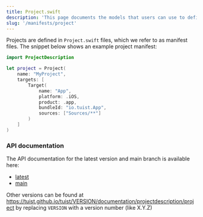 ```yaml
---
title: Project.swift
description: 'This page documents the models that users can use to define their project: how to initialize them, attributes and their meaning, protocol conformance.'
slug: '/manifests/project'
---
```


Projects are defined in `Project.swift` files, which we refer to as manifest files. The snippet below shows an example project manifest:

```swift
import ProjectDescription

let project = Project(
    name: "MyProject",
    targets: [
        Target(
            name: "App",
            platform: .iOS,
            product: .app,
            bundleId: "io.tuist.App",
            sources: ["Sources/**"]
        )
    ]
)
```

### API documentation

The API documentation for the latest version and main branch is available here:

* [latest](https://tuist.github.io/tuist/latest/documentation/projectdescription/project)
* [main](https://tuist.github.io/tuist/main/documentation/projectdescription/project)

Other versions can be found at https://tuist.github.io/tuist/VERSION/documentation/projectdescription/project by replacing `VERSION` with a version number (like X.Y.Z)